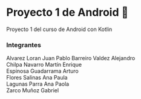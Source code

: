 # Proyecto 1 de Android 📱
Proyecto 1 del curso de Android con Kotlin

### Integrantes

Alvarez Loran Juan Pablo 
Barreiro Valdez  Alejandro  
Chilpa Navarro Martín Enrique  
Espinosa Guadarrama Arturo  
Flores Salinas Ana Paula  
Lagunas Parra Ana Paola  
Zarco Muñoz Gabriel
